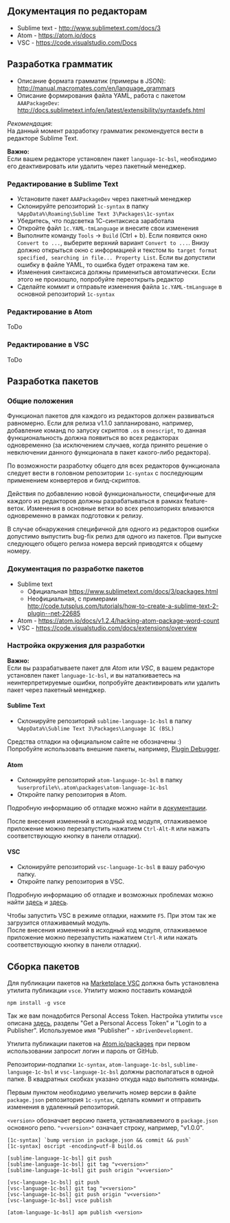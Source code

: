 ## Документация по редакторам

* Sublime text - http://www.sublimetext.com/docs/3
* Atom - https://atom.io/docs
* VSC - https://code.visualstudio.com/Docs

## Разработка грамматик

* Описание формата грамматик (примеры в JSON): http://manual.macromates.com/en/language_grammars
* Описание формирования файла YAML, работа с пакетом `AAAPackageDev`: http://docs.sublimetext.info/en/latest/extensibility/syntaxdefs.html

*Рекомендация*:  
На данный момент разработку грамматик рекомендуется вести в редакторе
Sublime Text.

**Важно:**  
Если вашем редакторе установлен пакет `language-1c-bsl`, необходимо его
деактивировать или удалить через пакетный менеджер.  

### Редактирование в Sublime Text
* Установите пакет `AAAPackageDev` через пакетный менеджер
* Склонируйте репозиторий `1c-syntax` в папку
  `%AppData%\Roaming\Sublime Text 3\Packages\1c-syntax`
* Убедитесь, что подсветка 1С-синтаксиса заработала
* Откройте файл `1c.YAML-tmLanguage` и внесите свои изменения
* Выполните команду `Tools` -> `Build` (Ctrl + b). Если появится окно
  `Convert to ...`, выберите верхний вариант `Convert to ...`.
  Внизу должно открыться окно с информацией и текстом
  `No target format specified, searching in file... Property List`.
  Если вы допустили ошибку в файле YAML, то ошибка будет отражена там же.
* Изменения синтаксиса должны примениться автоматически. Если этого не
  произошло, попробуйте переоткрыть редактор
* Сделайте коммит и отправьте изменения файла `1c.YAML-tmLanguage` в основной
  репозиторий `1c-syntax`

### Редактирование в Atom

ToDo

### Редактирование в VSC

ToDo

## Разработка пакетов

### Общие положения

Функционал пакетов для каждого из редакторов должен развиваться равномерно.
Если для релиза v1.1.0 запланировано, например, добавление команд по запуску
скриптов `.os` в `onescript`, то данная функциональность должна появиться во
всех редакторах одновременно (за исключением случаев, когда принято решение о
невключении данного функционала в пакет какого-либо редактора).

По возможности разработку общего для всех редакторов функционала следует вести
в головном репозитории `1c-syntax` с последующим применением конвертеров и
билд-скриптов.

Действия по добавлению новой функциональности, специфичные для каждого из
редакторов должны разрабатываться в рамках feature-веток.
Изменения в основные ветки во всех репозиториях вливаются одновременно в рамках
подготовки к релизу.

В случае обнаружения специфичной для одного из редакторов ошибки допустимо
выпустить bug-fix релиз для одного из пакетов. При выпуске следующего общего
релиза номера версий приводятся к общему номеру.

### Документация по разработке пакетов

* Sublime text
  * Официальная https://www.sublimetext.com/docs/3/packages.html
  * Неофициальная, с примерами
    http://code.tutsplus.com/tutorials/how-to-create-a-sublime-text-2-plugin--net-22685
* Atom - https://atom.io/docs/v1.2.4/hacking-atom-package-word-count
* VSC - https://code.visualstudio.com/docs/extensions/overview

### Настройка окружения для разработки

**Важно:**  
Если вы разрабатываете пакет для *Atom* или *VSC*, в вашем редакторе установлен
пакет `language-1c-bsl`, и вы наталкиваетесь на неинтерпретируемые ошибки,
попробуйте деактивировать или удалить пакет через пакетный менеджер.

#### Sublime Text
* Склонируйте репозиторий `sublime-language-1c-bsl` в папку
  `%AppData%\Sublime Text 3\Packages\Language 1C (BSL)`

Средства отладки на официальном сайте не обозначены :)  
Попробуйте использовать внешние пакеты, например, [Plugin Debugger](https://packagecontrol.io/packages/Plugin%20Debugger).

#### Atom

* Склонируйте репозиторий `atom-language-1c-bsl` в папку
`%userprofile%\.atom\packages\atom-language-1c-bsl`  
* Откройте папку репозитория в Atom.

Подробную информацию об отладке можно найти в
[документации](https://atom.io/docs/v1.2.4/hacking-atom-debugging).

После внесения изменений в исходный код модуля, отлаживаемое приложение можно
перезапустить нажатием `Ctrl-Alt-R` или нажать соответствующую кнопку в панели
отладки).

#### VSC

* Склонируйте репозиторий `vsc-language-1c-bsl` в вашу рабочую папку.  
* Откройте папку репозитория в VSC.

Подробную информацию об отладке и возможных проблемах можно найти
[здесь](https://atom.io/docs/v1.2.4/hacking-atom-package-word-count#basic-debugging)
и [здесь](https://code.visualstudio.com/docs/extensions/debugging-extensions).

Чтобы запустить VSC в режиме отладки, нажмите `F5`. При этом так же загрузится
отлаживаемый модуль.  
После внесения изменений в исходный код модуля, отлаживаемое приложение можно
перезапустить нажатием `Ctrl-R` или нажать соответствующую кнопку в панели
отладки).

## Сборка пакетов

Для публикации пакетов на [Marketplace VSC](https://marketplace.visualstudio.com/#VSCode) должна
быть установлена утилита публикации `vsce`. Утилиту можно поставить командой
```
npm install -g vsce
```
Так же вам понадобится Personal Access Token. Настройка утилиты `vsce` описана
[здесь](https://code.visualstudio.com/docs/tools/vscecli), разделы
"Get a Personal Access Token" и "Login to a Publisher". Используемое имя
"Publisher" - `xDrivenDevelopment`.

Утилита публикации пакетов на [Atom.io/packages](https://atom.io/packages) при
первом использовании запросит логин и пароль от GitHub.

Репозитории-подпапки `1с-syntax`, `atom-language-1c-bsl`, `sublime-language-1c-bsl` и `vsc-language-1c-bsl` должны располагаться в одной папке.
В квадратных скобках указано откуда надо выполнять команды.

Первым пунктом необходимо увеличить номер версии в файле `package.json` репозитория `1с-syntax`, сделать коммит и отправить изменения в удаленный репозиторий.

`<version>` обозначает версию пакета, устанавливаемого в `package.json` основного репо. `"v<version>"` означает строку, например, "v1.0.0".

```
[1с-syntax] `bump version in package.json && commit && push`
[1с-syntax] oscript -encoding=utf-8 build.os

[sublime-language-1c-bsl] git push
[sublime-language-1c-bsl] git tag "v<version>"
[sublime-language-1c-bsl] git push origin "v<version>"

[vsc-language-1c-bsl] git push
[vsc-language-1c-bsl] git tag "v<version>"
[vsc-language-1c-bsl] git push origin "v<version>"
[vsc-language-1c-bsl] vsce publish

[atom-language-1c-bsl] apm publish <version>
```
